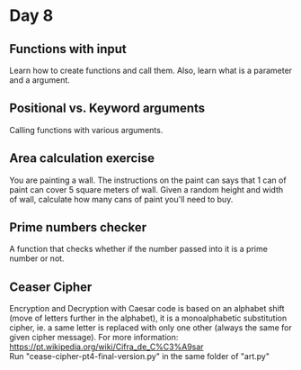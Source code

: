 # Day 8

## Functions with input

Learn how to create functions and call them. Also, learn what is a parameter and a argument.

## Positional vs. Keyword arguments

Calling functions with various arguments.

## Area calculation exercise

You are painting a wall. The instructions on the paint can says that 1 can of paint can cover 5 square meters of wall. Given a random height and width of wall, calculate how many cans of paint you'll need to buy.

## Prime numbers checker

A function that checks whether if the number passed into it is a prime number or not.

## Ceaser Cipher
Encryption and Decryption with Caesar code is based on an alphabet shift (move of letters further in the alphabet), it is a monoalphabetic substitution cipher, ie. a same letter is replaced with only one other (always the same for given cipher message). For more information: https://pt.wikipedia.org/wiki/Cifra_de_C%C3%A9sar <br>
Run "cease-cipher-pt4-final-version.py" in the same folder of "art.py"